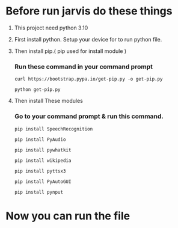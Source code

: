 # Before run jarvis do these things
1. This project need python 3.10
2. First install python. Setup your device for to run python file.
3. Then install pip.( pip used for install module )
    ### Run these command in your command prompt
    
    ```
    curl https://bootstrap.pypa.io/get-pip.py -o get-pip.py
    ```
    
    ```
    python get-pip.py
    ```
4. Then install These modules
    ### Go to your command prompt & run this command.
    
    ```
    pip install SpeechRecognition
    ```
    ```
    pip install PyAudio
    ```
    ```
    pip install pywhatkit
    ```
    ```
    pip install wikipedia
    ```
    ```
    pip install pyttsx3
    ```
    ```
    pip install PyAutoGUI
    ```
    ```
    pip install pynput
    ```
    
# Now you can run the file
